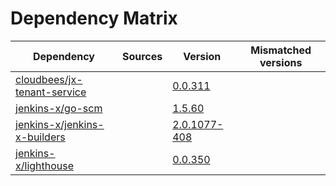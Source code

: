 # Dependency Matrix

Dependency | Sources | Version | Mismatched versions
---------- | ------- | ------- | -------------------
[cloudbees/jx-tenant-service](https://github.com/cloudbees/jx-tenant-service) |  | [0.0.311](https://github.com/cloudbees/jx-tenant-service/releases/tag/v0.0.311) | 
[jenkins-x/go-scm](https://github.com/jenkins-x/go-scm) |  | [1.5.60]() | 
[jenkins-x/jenkins-x-builders](https://github.com/jenkins-x/jenkins-x-builders) |  | [2.0.1077-408]() | 
[jenkins-x/lighthouse](https://github.com/jenkins-x/lighthouse) |  | [0.0.350]() | 
